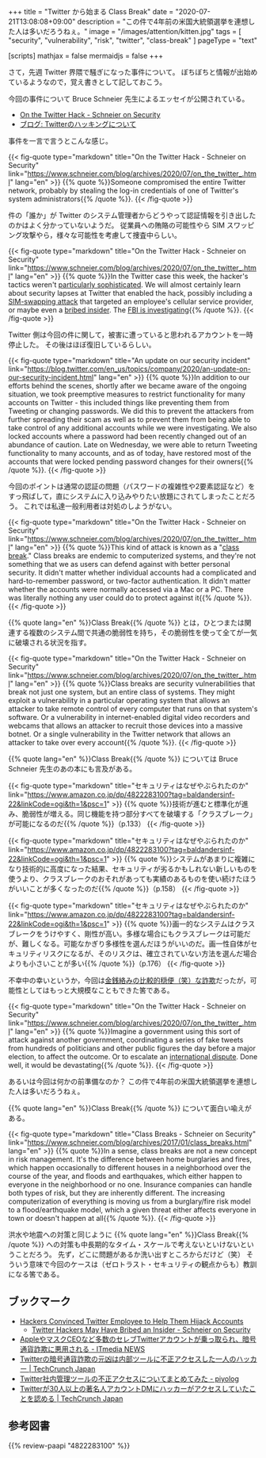 +++
title = "Twitter から始まる Class Break"
date =  "2020-07-21T13:08:08+09:00"
description = "この件で4年前の米国大統領選挙を連想した人は多いだろうねぇ。"
image = "/images/attention/kitten.jpg"
tags  = [ "security", "vulnerability", "risk", "twitter", "class-break" ]
pageType = "text"

[scripts]
  mathjax = false
  mermaidjs = false
+++

さて，先週 Twitter 界隈で騒ぎになった事件について。
ぼちぼちと情報が出始めているようなので，覚え書きとして記しておこう。

今回の事件について Bruce Schneier 先生によるエッセイが公開されている。

- [On the Twitter Hack - Schneier on Security](https://www.schneier.com/blog/archives/2020/07/on_the_twitter_.html)
- [ブログ: Twitterのハッキングについて](https://okuranagaimo.blogspot.com/2020/07/twitter_21.html)

事件を一言で言うとこんな感じ。

{{< fig-quote type="markdown" title="On the Twitter Hack - Schneier on Security" link="https://www.schneier.com/blog/archives/2020/07/on_the_twitter_.html" lang="en" >}}
{{% quote %}}Someone compromised the entire Twitter network, probably by stealing the log-in credentials of one of Twitter's system administrators{{% /quote %}}.
{{< /fig-quote >}}

件の「誰か」が Twitter のシステム管理者からどうやって認証情報を引き出したのかはよく分かっていないようだ。
従業員への賄賂の可能性やら SIM スワッピング攻撃やら，様々な可能性を考慮して捜査中らしい。

{{< fig-quote type="markdown" title="On the Twitter Hack - Schneier on Security" link="https://www.schneier.com/blog/archives/2020/07/on_the_twitter_.html" lang="en" >}}
{{% quote %}}In the Twitter case this week, the hacker's tactics weren't [particularly sophisticated](https://twitter.com/TwitterSupport/status/1283591846464233474). We will almost certainly learn about security lapses at Twitter that enabled the hack, possibly including a [SIM-swapping attack](https://krebsonsecurity.com/2020/07/whos-behind-wednesdays-epic-twitter-hack/) that targeted an employee's cellular service provider, or maybe even a [bribed insider](https://www.vice.com/en_us/article/jgxd3d/twitter-insider-access-panel-account-hacks-biden-uber-bezos). The [FBI is investigating](https://www.washingtonpost.com/technology/2020/07/16/twitter-security-breach-response/){{% /quote %}}.
{{< /fig-quote >}}

Twitter 側は今回の件に関して，被害に遭っていると思われるアカウントを一時停止した。
その後はほぼ復旧しているらしい。

{{< fig-quote type="markdown" title="An update on our security incident" link="https://blog.twitter.com/en_us/topics/company/2020/an-update-on-our-security-incident.html" lang="en" >}}
{{% quote %}}In addition to our efforts behind the scenes, shortly after we became aware of the ongoing situation, we took preemptive measures to restrict functionality for many accounts on Twitter - this included things like preventing them from Tweeting or changing passwords. We did this to prevent the attackers from further spreading their scam as well as to prevent them from being able to take control of any additional accounts while we were investigating. We also locked accounts where a password had been recently changed out of an abundance of caution. Late on Wednesday, we were able to return Tweeting functionality to many accounts, and as of today, have restored most of the accounts that were locked pending password changes for their owners{{% /quote %}}.
{{< /fig-quote >}}

今回のポイントは通常の認証の問題（パスワードの複雑性や2要素認証など）をすっ飛ばして，直にシステムに入り込みやりたい放題にされてしまったことだろう。
これでは私達一般利用者は対処のしようがない。

{{< fig-quote type="markdown" title="On the Twitter Hack - Schneier on Security" link="https://www.schneier.com/blog/archives/2020/07/on_the_twitter_.html" lang="en" >}}
{{% quote %}}This kind of attack is known as a "[class break](https://www.schneier.com/blog/archives/2017/01/class_breaks.html)." Class breaks are endemic to computerized systems, and they're not something that we as users can defend against with better personal security. It didn't matter whether individual accounts had a complicated and hard-to-remember password, or two-factor authentication. It didn't matter whether the accounts were normally accessed via a Mac or a PC. There was literally nothing any user could do to protect against it{{% /quote %}}.
{{< /fig-quote >}}

{{% quote lang="en" %}}Class Break{{% /quote %}} とは，ひとつまたは関連する複数のシステム間で共通の脆弱性を持ち，その脆弱性を使って全てが一気に破壊される状況を指す。

{{< fig-quote type="markdown" title="On the Twitter Hack - Schneier on Security" link="https://www.schneier.com/blog/archives/2020/07/on_the_twitter_.html" lang="en" >}}
{{% quote %}}Class breaks are security vulnerabilities that break not just one system, but an entire class of systems. They might exploit a vulnerability in a particular operating system that allows an attacker to take remote control of every computer that runs on that system's software. Or a vulnerability in internet-enabled digital video recorders and webcams that allows an attacker to recruit those devices into a massive botnet. Or a single vulnerability in the Twitter network that allows an attacker to take over every account{{% /quote %}}.
{{< /fig-quote >}}

{{% quote lang="en" %}}Class Break{{% /quote %}} については Bruce Schneier 先生のあの本にも言及がある。

{{< fig-quote type="markdown" title="セキュリティはなぜやぶられたのか" link="https://www.amazon.co.jp/dp/4822283100?tag=baldandersinf-22&linkCode=ogi&th=1&psc=1" >}}
{{% quote %}}技術が進むと標準化が進み、脆弱性が増える。同じ機能を持つ部分すべてを破壊する「クラスブレーク」が可能になるのだ{{% /quote %}}（p.133）
{{< /fig-quote >}}

{{< fig-quote type="markdown" title="セキュリティはなぜやぶられたのか" link="https://www.amazon.co.jp/dp/4822283100?tag=baldandersinf-22&linkCode=ogi&th=1&psc=1" >}}
{{% quote %}}システムがあまりに複雑になり技術的に高度になった結果、セキュリティが劣るかもしれない新しいものを使うより、クラスブレークのおそれがあっても実績のあるものを使い続けたほうがいいことが多くなったのだ{{% /quote %}}（p.158）
{{< /fig-quote >}}

{{< fig-quote type="markdown" title="セキュリティはなぜやぶられたのか" link="https://www.amazon.co.jp/dp/4822283100?tag=baldandersinf-22&linkCode=ogi&th=1&psc=1" >}}
{{% quote %}}画一的なシステムはクラスブレークをうけやすく、剛性が高い。多様な場合にもクラスブレークは可能だが、難しくなる。可能なかぎり多様性を選んだほうがいいのだ。画一性自体がセキュリティリスクになるが、そのリスクは、確立されていない方法を選んだ場合よりも小さいことが多い{{% /quote %}}（p.176）
{{< /fig-quote >}}

不幸中の幸いというか，今回は[金銭絡みの比較的穏便（笑）な詐欺](https://piyolog.hatenadiary.jp/entry/2020/07/22/060139 "Twitter社内管理ツールの不正アクセスについてまとめてみた - piyolog")だったが，可能性としてはもっと大規模なこともできた筈である。

{{< fig-quote type="markdown" title="On the Twitter Hack - Schneier on Security" link="https://www.schneier.com/blog/archives/2020/07/on_the_twitter_.html" lang="en" >}}
{{% quote %}}Imagine a government using this sort of attack against another government, coordinating a series of fake tweets from hundreds of politicians and other public figures the day before a major election, to affect the outcome. Or to escalate an [international dispute](https://onezero.medium.com/twitter-security-flaws-pose-a-unique-threat-to-nuclear-diplomacy-experts-say-b509e0eb2aad). Done well, it would be devastating{{% /quote %}}.
{{< /fig-quote >}}

あるいは今回は何かの前準備なのか？ この件で4年前の米国大統領選挙を連想した人は多いだろうねぇ。

{{% quote lang="en" %}}Class Break{{% /quote %}} について面白い喩えがある。

{{< fig-quote type="markdown" title="Class Breaks - Schneier on Security" link="https://www.schneier.com/blog/archives/2017/01/class_breaks.html" lang="en" >}}
{{% quote %}}In a sense, class breaks are not a new concept in risk management. It's the difference between home burglaries and fires, which happen occasionally to different houses in a neighborhood over the course of the year, and floods and earthquakes, which either happen to everyone in the neighborhood or no one. Insurance companies can handle both types of risk, but they are inherently different. The increasing computerization of everything is moving us from a burglary/fire risk model to a flood/earthquake model, which a given threat either affects everyone in town or doesn't happen at all{{% /quote %}}.
{{< /fig-quote >}}

洪水や地震への対策と同じように {{% quote lang="en" %}}Class Break{{% /quote %}} への対策も中長期的なタイム・スケールで考えないといけないということだろう。
先ず，どこに問題があるか洗い出すところからだけど（笑） そういう意味で今回のケースは（ゼロトラスト・セキュリティの観点からも）教訓になる筈である。

## ブックマーク

- [Hackers Convinced Twitter Employee to Help Them Hijack Accounts](https://www.vice.com/en_us/article/jgxd3d/twitter-insider-access-panel-account-hacks-biden-uber-bezos)
    - [Twitter Hackers May Have Bribed an Insider - Schneier on Security](https://www.schneier.com/blog/archives/2020/07/twitter_hackers.html)
- [AppleやマスクCEOなど多数のセレブTwitterアカウントが乗っ取られ、暗号通貨詐欺に悪用される - ITmedia NEWS](https://www.itmedia.co.jp/news/articles/2007/16/news054.html)
- [Twitterの暗号通貨詐欺の元凶は内部ツールに不正アクセスした一人のハッカー  |  TechCrunch Japan](https://jp.techcrunch.com/2020/07/16/2020-07-15-twitter-hacker-admin-scam/)
- [Twitter社内管理ツールの不正アクセスについてまとめてみた - piyolog](https://piyolog.hatenadiary.jp/entry/2020/07/22/060139)
- [Twitterが30人以上の著名人アカウントDMにハッカーがアクセスしていたことを認める  |  TechCrunch Japan](https://jp.techcrunch.com/2020/07/23/2020-07-22-twitter-admits-hackers-accessed-dms-of-dozens-of-high-profile-accounts/)

## 参考図書

{{% review-paapi "4822283100" %}} <!-- セキュリティはなぜやぶられたのか -->
